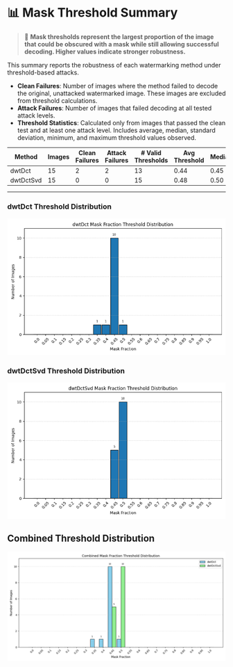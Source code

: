 # 📊 Mask Threshold Summary

> 📘 **Mask thresholds represent the largest proportion of the image that could be obscured with a mask while still allowing successful decoding. Higher values indicate stronger robustness.**

This summary reports the robustness of each watermarking method under threshold-based attacks.
- **Clean Failures**: Number of images where the method failed to decode the original, unattacked watermarked image. These images are excluded from threshold calculations.
- **Attack Failures**: Number of images that failed decoding at all tested attack levels.
- **Threshold Statistics**: Calculated only from images that passed the clean test and at least one attack level. Includes average, median, standard deviation, minimum, and maximum threshold values observed.

| Method | Images | Clean Failures | Attack Failures | # Valid Thresholds | Avg Threshold | Median | Std Dev | Min | Max |
|--------|--------|----------------|------------------|---------------------|----------------|--------|---------|-----|-----|
| dwtDct | 15 | 2 | 2 | 13 | 0.44 | 0.45 | 0.03 | 0.35 | 0.50 |
| dwtDctSvd | 15 | 0 | 0 | 15 | 0.48 | 0.50 | 0.02 | 0.45 | 0.50 |

---
### dwtDct Threshold Distribution
![dwtDct Bar Graph](dwtDct_threshold_bar.png)

### dwtDctSvd Threshold Distribution
![dwtDctSvd Bar Graph](dwtDctSvd_threshold_bar.png)

## Combined Threshold Distribution
![Combined Threshold Bar Graph](mask_combined_distribution.png)

